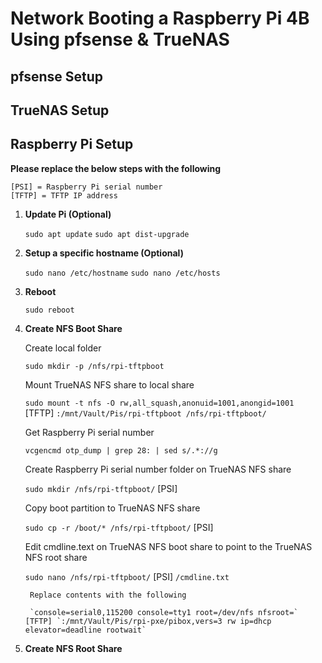 # Network Booting a Raspberry Pi 4B Using pfsense & TrueNAS

## pfsense Setup

## TrueNAS Setup

## Raspberry Pi Setup

**Please replace the below steps with the following**

    [PSI] = Raspberry Pi serial number
    [TFTP] = TFTP IP address

1. **Update Pi (Optional)**

    `sudo apt update`
    `sudo apt dist-upgrade`

2. **Setup a specific hostname (Optional)**

    `sudo nano /etc/hostname`
    `sudo nano /etc/hosts`

3. **Reboot**

    `sudo reboot`

4. **Create NFS Boot Share**

    Create local folder
    
    `sudo mkdir -p /nfs/rpi-tftpboot`

    Mount TrueNAS NFS share to local share
    
    `sudo mount -t nfs -O rw,all_squash,anonuid=1001,anongid=1001 ` [TFTP] `:/mnt/Vault/Pis/rpi-tftpboot /nfs/rpi-tftpboot/`

    Get Raspberry Pi serial number 
    
    `vcgencmd otp_dump | grep 28: | sed s/.*://g`

    Create Raspberry Pi serial number folder on TrueNAS NFS share
    
    `sudo mkdir /nfs/rpi-tftpboot/` [PSI]

    Copy boot partition to TrueNAS NFS share
	
    `sudo cp -r /boot/* /nfs/rpi-tftpboot/` [PSI]

    Edit cmdline.text on TrueNAS NFS boot share to point to the TrueNAS NFS root share
	
    `sudo nano /nfs/rpi-tftpboot/` [PSI] `/cmdline.txt`
		
        Replace contents with the following
        
        `console=serial0,115200 console=tty1 root=/dev/nfs nfsroot=` [TFTP] `:/mnt/Vault/Pis/rpi-pxe/pibox,vers=3 rw ip=dhcp elevator=deadline rootwait`




5. **Create NFS Root Share**
